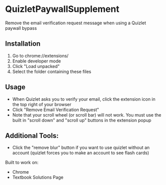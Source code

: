 # QuizletPaywallSupplement
Remove the email verification request message when using a Quizlet paywall bypass

## Installation
1) Go to chrome://extensions/
2) Enable developer mode
3) Click "Load unpacked"
4) Select the folder containing these files

## Usage
- When Quizlet asks you to verify your email, click the extension icon in the top right of your browser
- Click "Remove Email Verification Request"
- Note that your scroll wheel (or scroll bar) will not work. You must use the built in "scroll down" and "scroll up" buttons in the extension popup

## Additional Tools:
- Click the "remove blur" button if you want to use quizlet without an account (quizlet forces you to make an account to see flash cards)

Built to work on:
- Chrome
- Textbook Solutions Page 